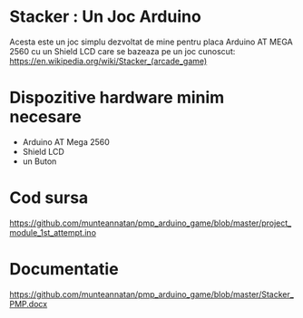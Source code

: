 # Stacker : Un Joc Arduino
Acesta este un joc simplu dezvoltat de mine pentru placa Arduino AT MEGA 2560 cu un Shield LCD care se bazeaza pe un joc cunoscut: https://en.wikipedia.org/wiki/Stacker_(arcade_game)
# Dispozitive hardware minim necesare
- Arduino AT Mega 2560
- Shield LCD
- un Buton
# Cod sursa
https://github.com/munteannatan/pmp_arduino_game/blob/master/project_module_1st_attempt.ino
# Documentatie
https://github.com/munteannatan/pmp_arduino_game/blob/master/Stacker_PMP.docx
